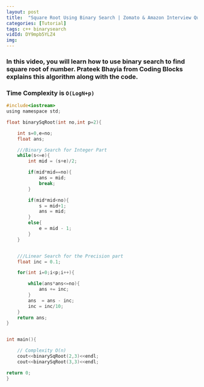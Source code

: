 ```yaml
---
layout: post
title:  "Square Root Using Binary Search | Zomato & Amazon Interview Question"
categories: [Tutorial]
tags: c++ binarysearch
vidId: DY9mpb5YLZ4
img: 
---
```


### In this video, you will learn how to use binary search to find square root of number. Prateek Bhayia from Coding Blocks explains this algorithm along with the code.

### Time Complexity is `O(LogN+p)`
```c
#include<iostream>
using namespace std;

float binarySqRoot(int no,int p=2){

    int s=0,e=no;
    float ans;

    ///Binary Search for Integer Part
    while(s<=e){
        int mid = (s+e)/2;

        if(mid*mid==no){
            ans = mid;
            break;
        }

        if(mid*mid<no){
            s = mid+1;
            ans = mid;
        }
        else{
            e = mid - 1;
        }
    }


    ///Linear Search for the Precision part
    float inc = 0.1;

    for(int i=0;i<p;i++){

        while(ans*ans<=no){
            ans += inc;
        }
        ans  = ans - inc;
        inc = inc/10;
    }
    return ans;
}


int main(){

    // Complexity O(n)
    cout<<binarySqRoot(2,3)<<endl;
    cout<<binarySqRoot(3,3)<<endl;

return 0;
}

```
